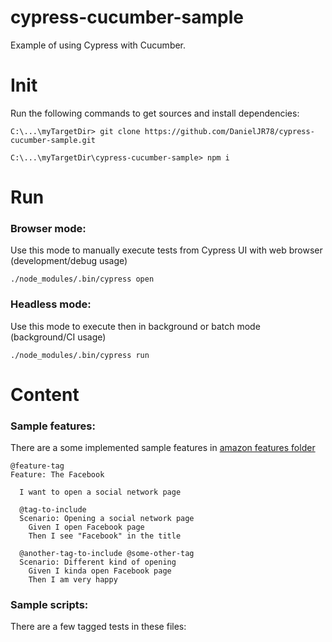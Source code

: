 # cypress-cucumber-sample
Example of using Cypress with Cucumber.

# Init
Run the following commands to get sources and install dependencies:  
  ```
  C:\...\myTargetDir> git clone https://github.com/DanielJR78/cypress-cucumber-sample.git
  
  C:\...\myTargetDir\cypress-cucumber-sample> npm i  
  ```  

# Run
### Browser mode:
Use this mode to manually execute tests from Cypress UI with web browser (development/debug usage)
  ```
  ./node_modules/.bin/cypress open
  ```
### Headless mode:
Use this mode to execute then in background or batch mode (background/CI usage)
  ```
  ./node_modules/.bin/cypress run
  ```

# Content
### Sample features:

There are a some implemented sample features in [amazon features folder](https://github.com/DanielJR78/cypress-cucumber-sample/tree/main/cypress/integration/amazon)
```
@feature-tag
Feature: The Facebook

  I want to open a social network page

  @tag-to-include
  Scenario: Opening a social network page
    Given I open Facebook page
    Then I see "Facebook" in the title

  @another-tag-to-include @some-other-tag
  Scenario: Different kind of opening
    Given I kinda open Facebook page
    Then I am very happy

```

### Sample scripts:
There are a few tagged tests in these files:



